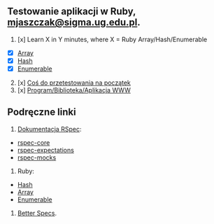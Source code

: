 ﻿## Testowanie aplikacji w Ruby, mjaszczak@sigma.ug.edu.pl.

1. [x] Learn X in Y minutes, where X = Ruby Array/Hash/Enumerable
  - [x] [Array](ruby-array.md)
  - [x] [Hash](ruby-hash.md)
  - [x] [Enumerable](ruby-enumerable.md)
2. [x] [Coś do przetestowania na początek](Zadanie2)
4. [x] [Program/Biblioteka/Aplikacja WWW](Zadanie4)

## Podręczne linki

1. [Dokumentacja RSpec](http://rspec.info/):
  - [rspec-core](https://github.com/rspec/rspec-core)
  - [rspec-expectations](https://github.com/rspec/rspec-expectations)
  - [rspec-mocks](https://github.com/rspec/rspec-mocks)
1. Ruby:
  - [Hash](http://ruby-doc.org/core-2.2.3/Hash.html)
  - [Array](http://ruby-doc.org/core-2.2.3/Array.html)
  - [Enumerable](http://ruby-doc.org/core-2.2.3/Enumerable.html)
1. [Better Specs](http://betterspecs.org/).
